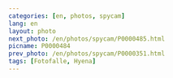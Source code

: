 ```yaml
---
categories: [en, photos, spycam]
lang: en
layout: photo
next_photo: /en/photos/spycam/P0000485.html
picname: P0000484
prev_photo: /en/photos/spycam/P0000351.html
tags: [Fotofalle, Hyena]
---
```

